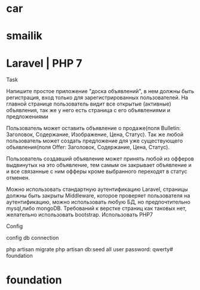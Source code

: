 # car
# smailik
# Laravel | PHP 7

Task

Напишите простое приложение "доска объявлений", в нем должны быть регистрация, вход только для зарегистрированных пользователей. На главной странице пользователь видит все открытые (активные) объявления, так же у него есть страница с его объявлениями и предложениями

Пользователь может оставить объявление о продаже(поля Bulletin: Заголовок, Содержание, Изображение, Цена, Статус). Так же любой пользователь может создать предложение для уже существующего объявления(поля Offer: Заголовок, Содержание, Цена, Статус).

Пользователь создавший объявление может принять любой из офферов выдвинутых на это объявление, тем самым он закрывает объявление и и все связанные с ним офферы кроме выбранного переходят в статус отменен.

Можно использовать стандартную аутентификацию Laravel, страницы должны быть закрыты Middleware, которое проверяет пользователя на аутентификацию, можно использовать любую БД, но предпочтительно mysql,либо mongoDB. Требований к верстке страниц как таковых нет, желательно использовать bootstrap. Использовать PHP7

Config

config db connection

php artisan migrate
php artisan db:seed
all user password: qwerty# foundation
# foundation
